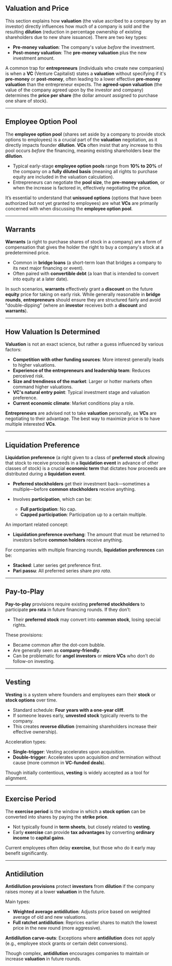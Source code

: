 ## Valuation and Price

This section explains how **valuation** (the value ascribed to a company by an investor) directly influences how much of a company is sold and the resulting **dilution** (reduction in percentage ownership of existing shareholders due to new share issuance). There are two key types:

- **Pre-money valuation**: The company's value _before_ the investment.
- **Post-money valuation**: The **pre-money valuation** plus the new investment amount.

A common trap for **entrepreneurs** (individuals who create new companies) is when a **VC** (Venture Capitalist) states a **valuation** without specifying if it's **pre-money** or **post-money**, often leading to a lower effective **pre-money valuation** than the entrepreneur expects. The **agreed-upon valuation** (the value of the company agreed upon by the investor and company) determines the **price per share** (the dollar amount assigned to purchase one share of stock).

---

## Employee Option Pool

The **employee option pool** (shares set aside by a company to provide stock options to employees) is a crucial part of the **valuation** negotiation, as it directly impacts founder **dilution**. **VCs** often insist that any increase to this pool occurs _before_ the financing, meaning existing shareholders bear the **dilution**.

- Typical early-stage **employee option pools** range from **10% to 20%** of the company on a **fully diluted basis** (meaning all rights to purchase equity are included in the valuation calculation).
- Entrepreneurs can negotiate the **pool size**, the **pre-money valuation**, or when the increase is factored in, effectively negotiating the price.

It’s essential to understand that **unissued options** (options that have been authorized but not yet granted to employees) are what **VCs** are primarily concerned with when discussing the **employee option pool**.

---

## Warrants

**Warrants** (a right to purchase shares of stock in a company) are a form of compensation that gives the holder the right to buy a company's stock at a predetermined price.

- Common in **bridge loans** (a short-term loan that bridges a company to its next major financing or event).
- Often paired with **convertible debt** (a loan that is intended to convert into equity at a later date).

In such scenarios, **warrants** effectively grant a **discount** on the future **equity** price for taking on early risk. While generally reasonable in **bridge rounds**, **entrepreneurs** should ensure they are structured fairly and avoid "double-dipping" (where an **investor** receives both a **discount** and **warrants**).

---

## How Valuation Is Determined

**Valuation** is not an exact science, but rather a guess influenced by various factors:

- **Competition with other funding sources**: More interest generally leads to higher valuations.
- **Experience of the entrepreneurs and leadership team**: Reduces perceived risk.
- **Size and trendiness of the market**: Larger or hotter markets often command higher valuations.
- **VC's natural entry point**: Typical investment stage and valuation preference.
- **Current economic climate**: Market conditions play a role.

**Entrepreneurs** are advised not to take **valuation** personally, as **VCs** are negotiating to their advantage. The best way to maximize price is to have multiple interested **VCs**.

---

## Liquidation Preference

**Liquidation preference** (a right given to a class of **preferred stock** allowing that stock to receive proceeds in a **liquidation event** in advance of other classes of stock) is a crucial **economic term** that dictates how proceeds are distributed during a **liquidation event**.

- **Preferred stockholders** get their investment back—sometimes a multiple—before **common stockholders** receive anything.
- Involves **participation**, which can be:

  - **Full participation**: No cap.
  - **Capped participation**: Participation up to a certain multiple.

An important related concept:

- **Liquidation preference overhang**: The amount that must be returned to investors before **common holders** receive anything.

For companies with multiple financing rounds, **liquidation preferences** can be:

- **Stacked**: Later series get preference first.
- **Pari passu**: All preferred series share _pro rata_.

---

## Pay-to-Play

**Pay-to-play** provisions require existing **preferred stockholders** to participate **pro rata** in future financing rounds. If they don’t:

- Their **preferred stock** may convert into **common stock**, losing special rights.

These provisions:

- Became common after the dot-com bubble.
- Are generally seen as **company-friendly**.
- Can be problematic for **angel investors** or **micro VCs** who don’t do follow-on investing.

---

## Vesting

**Vesting** is a system where founders and employees earn their **stock** or **stock options** over time.

- Standard schedule: **Four years with a one-year cliff**.
- If someone leaves early, **unvested stock** typically reverts to the company.
- This creates **reverse dilution** (remaining shareholders increase their effective ownership).

Acceleration types:

- **Single-trigger**: Vesting accelerates upon acquisition.
- **Double-trigger**: Accelerates upon acquisition _and_ termination without cause (more common in **VC-funded deals**).

Though initially contentious, **vesting** is widely accepted as a tool for alignment.

---

## Exercise Period

The **exercise period** is the window in which a **stock option** can be converted into shares by paying the **strike price**.

- Not typically found in **term sheets**, but closely related to **vesting**.
- Early **exercise** can provide **tax advantages** by converting **ordinary income** to **capital gains**.

Current employees often delay **exercise**, but those who do it early may benefit significantly.

---

## Antidilution

**Antidilution provisions** protect **investors** from **dilution** if the company raises money at a lower **valuation** in the future.

Main types:

- **Weighted average antidilution**: Adjusts price based on weighted average of old and new valuations.
- **Full ratchet antidilution**: Reprices earlier shares to match the lowest price in the new round (more aggressive).

**Antidilution carve-outs**: Exceptions where **antidilution** does not apply (e.g., employee stock grants or certain debt conversions).

Though complex, **antidilution** encourages companies to maintain or increase **valuation** in future rounds.
